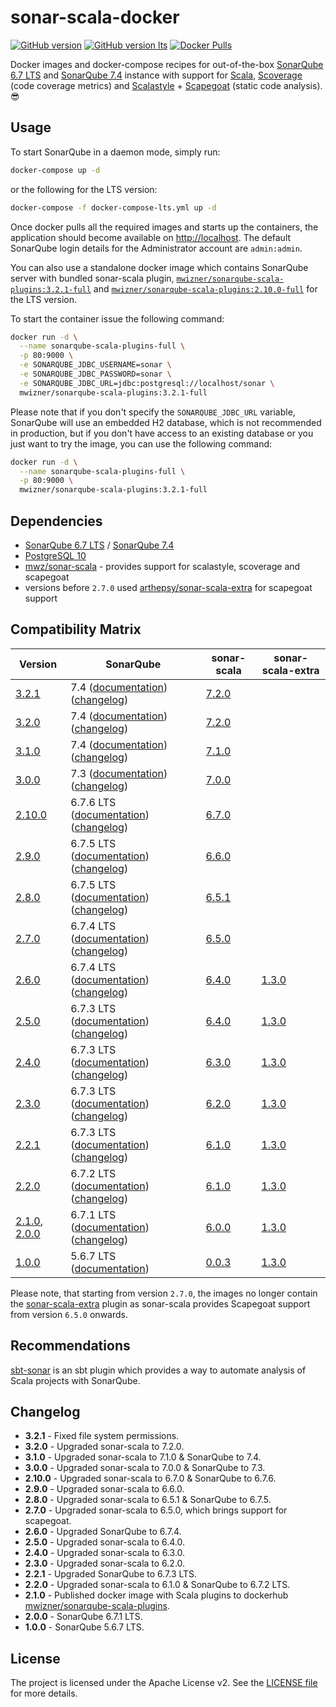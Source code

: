 # sonar-scala-docker
[![GitHub version](https://img.shields.io/badge/release-v3.2.1-blue.svg)](https://github.com/mwz/sonarqube-scala-docker/releases)
[![GitHub version lts](https://img.shields.io/badge/release_(LTS)-v2.10.0-blue.svg)](https://github.com/mwz/sonarqube-scala-docker/releases)
[![Docker Pulls](https://img.shields.io/docker/pulls/mwizner/sonarqube-scala-plugins.svg)](https://hub.docker.com/r/mwizner/sonarqube-scala-plugins)

Docker images and docker-compose recipes for out-of-the-box [SonarQube 6.7 LTS](https://www.sonarqube.org/sonarqube-6-7-lts) and [SonarQube 7.4](https://www.sonarqube.org/sonarqube-7-4) instance with support for [Scala](http://www.scala-lang.org), [Scoverage](https://github.com/scoverage/scalac-scoverage-plugin) (code coverage metrics) and [Scalastyle](http://www.scalastyle.org) + [Scapegoat](https://github.com/sksamuel/scapegoat) (static code analysis). :sunglasses:


## Usage
To start SonarQube in a daemon mode, simply run:

```bash
docker-compose up -d
```
or the following for the LTS version:
```bash
docker-compose -f docker-compose-lts.yml up -d
```

Once docker pulls all the required images and starts up the containers, the application should become available on [http://localhost](http://localhost). The default SonarQube login details for the Administrator account are `admin:admin`.

You can also use a standalone docker image which contains SonarQube server with bundled sonar-scala plugin, [`mwizner/sonarqube-scala-plugins:3.2.1-full`](https://hub.docker.com/r/mwizner/sonarqube-scala-plugins) and [`mwizner/sonarqube-scala-plugins:2.10.0-full`](https://hub.docker.com/r/mwizner/sonarqube-scala-plugins) for the LTS version.

To start the container issue the following command:
```bash
docker run -d \
  --name sonarqube-scala-plugins-full \
  -p 80:9000 \
  -e SONARQUBE_JDBC_USERNAME=sonar \
  -e SONARQUBE_JDBC_PASSWORD=sonar \
  -e SONARQUBE_JDBC_URL=jdbc:postgresql://localhost/sonar \
  mwizner/sonarqube-scala-plugins:3.2.1-full
```
Please note that if you don't specify the `SONARQUBE_JDBC_URL` variable, SonarQube will use an embedded H2 database, which is not recommended in production, but if you don't have access to an existing database or you just want to try the image, you can use the following command:
```bash
docker run -d \
  --name sonarqube-scala-plugins-full \
  -p 80:9000 \
  mwizner/sonarqube-scala-plugins:3.2.1-full
```


## Dependencies
 * [SonarQube 6.7 LTS](https://hub.docker.com/_/sonarqube) / [SonarQube 7.4](https://hub.docker.com/_/sonarqube)
 * [PostgreSQL 10](https://hub.docker.com/_/postgres)
 * [mwz/sonar-scala](https://github.com/mwz/sonar-scala) - provides support for scalastyle, scoverage and scapegoat
 * versions before `2.7.0` used [arthepsy/sonar-scala-extra](https://github.com/arthepsy/sonar-scala-extra) for scapegoat support


## Compatibility Matrix
Version | SonarQube | sonar-scala | sonar-scala-extra
--------|-----------|-------------|------------------
[3.2.1](https://github.com/mwz/sonarqube-scala-docker/releases/tag/3.2.1) | 7.4 ([documentation](https://docs.sonarqube.org/7.4/)) ([changelog](https://jira.sonarsource.com/jira/secure/ReleaseNote.jspa?projectId=10930&version=14549)) | [7.2.0](https://github.com/mwz/sonar-scala/releases/tag/v7.2.0) |
[3.2.0](https://github.com/mwz/sonarqube-scala-docker/releases/tag/3.2.0) | 7.4 ([documentation](https://docs.sonarqube.org/7.4/)) ([changelog](https://jira.sonarsource.com/jira/secure/ReleaseNote.jspa?projectId=10930&version=14549)) | [7.2.0](https://github.com/mwz/sonar-scala/releases/tag/v7.2.0) |
[3.1.0](https://github.com/mwz/sonarqube-scala-docker/releases/tag/3.1.0) | 7.4 ([documentation](https://docs.sonarqube.org/7.4/)) ([changelog](https://jira.sonarsource.com/jira/secure/ReleaseNote.jspa?projectId=10930&version=14549)) | [7.1.0](https://github.com/mwz/sonar-scala/releases/tag/v7.1.0) |
[3.0.0](https://github.com/mwz/sonarqube-scala-docker/releases/tag/3.0.0) | 7.3 ([documentation](https://docs.sonarqube.org/display/SONARQUBE73/Documentation)) ([changelog](https://jira.sonarsource.com/jira/secure/ReleaseNote.jspa?projectId=10930&version=14464)) | [7.0.0](https://github.com/mwz/sonar-scala/releases/tag/v7.0.0) |
[2.10.0](https://github.com/mwz/sonarqube-scala-docker/releases/tag/2.10.0) | 6.7.6 LTS ([documentation](https://docs.sonarqube.org/display/SONARQUBE67/Documentation)) ([changelog](https://jira.sonarsource.com/jira/secure/ReleaseNote.jspa?projectId=10930&version=13972)) | [6.7.0](https://github.com/mwz/sonar-scala/releases/tag/v6.7.0) |
[2.9.0](https://github.com/mwz/sonarqube-scala-docker/releases/tag/2.9.0) | 6.7.5 LTS ([documentation](https://docs.sonarqube.org/display/SONARQUBE67/Documentation)) ([changelog](https://jira.sonarsource.com/jira/secure/ReleaseNote.jspa?projectId=10930&version=14467)) | [6.6.0](https://github.com/mwz/sonar-scala/releases/tag/v6.6.0) |
[2.8.0](https://github.com/mwz/sonarqube-scala-docker/releases/tag/2.8.0) | 6.7.5 LTS ([documentation](https://docs.sonarqube.org/display/SONARQUBE67/Documentation)) ([changelog](https://jira.sonarsource.com/jira/secure/ReleaseNote.jspa?projectId=10930&version=14467)) | [6.5.1](https://github.com/mwz/sonar-scala/releases/tag/v6.5.1) |
[2.7.0](https://github.com/mwz/sonarqube-scala-docker/releases/tag/2.7.0) | 6.7.4 LTS ([documentation](https://docs.sonarqube.org/display/SONARQUBE67/Documentation)) ([changelog](https://jira.sonarsource.com/jira/secure/ReleaseNote.jspa?projectId=10930&version=14377)) | [6.5.0](https://github.com/mwz/sonar-scala/releases/tag/v6.5.0) |
[2.6.0](https://github.com/mwz/sonarqube-scala-docker/releases/tag/2.6.0) | 6.7.4 LTS ([documentation](https://docs.sonarqube.org/display/SONARQUBE67/Documentation)) ([changelog](https://jira.sonarsource.com/jira/secure/ReleaseNote.jspa?projectId=10930&version=14377)) | [6.4.0](https://github.com/mwz/sonar-scala/releases/tag/v6.4.0) | [1.3.0](https://github.com/arthepsy/sonar-scala-extra/releases/tag/v1.3.0)
[2.5.0](https://github.com/mwz/sonarqube-scala-docker/releases/tag/2.5.0) | 6.7.3 LTS ([documentation](https://docs.sonarqube.org/display/SONARQUBE67/Documentation)) ([changelog](https://jira.sonarsource.com/jira/secure/ReleaseNote.jspa?projectId=10930&version=14264)) | [6.4.0](https://github.com/mwz/sonar-scala/releases/tag/v6.4.0) | [1.3.0](https://github.com/arthepsy/sonar-scala-extra/releases/tag/v1.3.0)
[2.4.0](https://github.com/mwz/sonarqube-scala-docker/releases/tag/2.4.0) | 6.7.3 LTS ([documentation](https://docs.sonarqube.org/display/SONARQUBE67/Documentation)) ([changelog](https://jira.sonarsource.com/jira/secure/ReleaseNote.jspa?projectId=10930&version=14264)) | [6.3.0](https://github.com/mwz/sonar-scala/releases/tag/v6.3.0) | [1.3.0](https://github.com/arthepsy/sonar-scala-extra/releases/tag/v1.3.0)
[2.3.0](https://github.com/mwz/sonarqube-scala-docker/releases/tag/2.3.0) | 6.7.3 LTS ([documentation](https://docs.sonarqube.org/display/SONARQUBE67/Documentation)) ([changelog](https://jira.sonarsource.com/jira/secure/ReleaseNote.jspa?projectId=10930&version=14264)) | [6.2.0](https://github.com/mwz/sonar-scala/releases/tag/v6.2.0) | [1.3.0](https://github.com/arthepsy/sonar-scala-extra/releases/tag/v1.3.0)
[2.2.1](https://github.com/mwz/sonarqube-scala-docker/releases/tag/2.2.1) | 6.7.3 LTS ([documentation](https://docs.sonarqube.org/display/SONARQUBE67/Documentation)) ([changelog](https://jira.sonarsource.com/jira/secure/ReleaseNote.jspa?projectId=10930&version=14264)) | [6.1.0](https://github.com/mwz/sonar-scala/releases/tag/v6.1.0) | [1.3.0](https://github.com/arthepsy/sonar-scala-extra/releases/tag/v1.3.0)
[2.2.0](https://github.com/mwz/sonarqube-scala-docker/releases/tag/2.2.0) | 6.7.2 LTS ([documentation](https://docs.sonarqube.org/display/SONARQUBE67/Documentation)) ([changelog](https://jira.sonarsource.com/jira/secure/ReleaseNote.jspa?projectId=10930&version=14191)) | [6.1.0](https://github.com/mwz/sonar-scala/releases/tag/v6.1.0) | [1.3.0](https://github.com/arthepsy/sonar-scala-extra/releases/tag/v1.3.0)
[2.1.0](https://github.com/mwz/sonarqube-scala-docker/releases/tag/2.1.0), [2.0.0](https://github.com/mwz/sonarqube-scala-docker/releases/tag/2.0.0) | 6.7.1 LTS ([documentation](https://docs.sonarqube.org/display/SONARQUBE67/Documentation)) ([changelog](https://jira.sonarsource.com/jira/secure/ReleaseNote.jspa?projectId=10930&version=14137)) | [6.0.0](https://github.com/mwz/sonar-scala/releases/tag/v6.0.0) | [1.3.0](https://github.com/arthepsy/sonar-scala-extra/releases/tag/v1.3.0)
[1.0.0](https://github.com/mwz/sonarqube-scala-docker/releases/tag/1.0.0) | 5.6.7 LTS ([documentation](https://docs.sonarqube.org/display/SONARQUBE56/Documentation)) | [0.0.3](https://github.com/Sagacify/sonar-scala/releases/tag/v0.0.3) | [1.3.0](https://github.com/arthepsy/sonar-scala-extra/releases/tag/v1.3.0)

Please note, that starting from version `2.7.0`, the images no longer contain the [sonar-scala-extra](https://github.com/arthepsy/sonar-scala-extra) plugin as sonar-scala provides Scapegoat support from version `6.5.0` onwards.

## Recommendations
[sbt-sonar](https://github.com/mwz/sbt-sonar) is an sbt plugin which provides a way to automate analysis of Scala projects with SonarQube.


## Changelog
- **3.2.1** - Fixed file system permissions.
- **3.2.0** - Upgraded sonar-scala to 7.2.0.
- **3.1.0** - Upgraded sonar-scala to 7.1.0 & SonarQube to 7.4.
- **3.0.0** - Upgraded sonar-scala to 7.0.0 & SonarQube to 7.3.
- **2.10.0** - Upgraded sonar-scala to 6.7.0 & SonarQube to 6.7.6.
- **2.9.0** - Upgraded sonar-scala to 6.6.0.
- **2.8.0** - Upgraded sonar-scala to 6.5.1 & SonarQube to 6.7.5.
- **2.7.0** - Upgraded sonar-scala to 6.5.0, which brings support for scapegoat.
- **2.6.0** - Upgraded SonarQube to 6.7.4.
- **2.5.0** - Upgraded sonar-scala to 6.4.0.
- **2.4.0** - Upgraded sonar-scala to 6.3.0.
- **2.3.0** - Upgraded sonar-scala to 6.2.0.
- **2.2.1** - Upgraded SonarQube to 6.7.3 LTS.
- **2.2.0** - Upgraded sonar-scala to 6.1.0 & SonarQube to 6.7.2 LTS.
- **2.1.0** - Published docker image with Scala plugins to dockerhub [mwizner/sonarqube-scala-plugins](https://hub.docker.com/r/mwizner/sonarqube-scala-plugins).
- **2.0.0** - SonarQube 6.7.1 LTS.
- **1.0.0** - SonarQube 5.6.7 LTS.


## License
The project is licensed under the Apache License v2. See the [LICENSE file](LICENSE) for more details.
